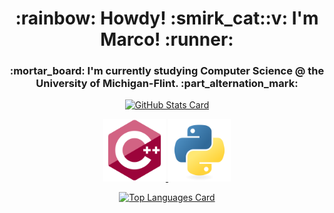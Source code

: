 <h1 align='center'>
  :rainbow: Howdy! :smirk_cat::v: I'm Marco! :runner:
</h1>

<h3 align='center'>
  :mortar_board: I'm currently studying Computer Science @ the University of Michigan-Flint. :part_alternation_mark:
</h3>

<p align='center'>
  <a href='https://github.com/anuraghazra/github-readme-stats'>
    <img src='https://github-readme-stats.vercel.app/api?username=marco-colonna&hide=stars,prs,issues,contribs&show_icons=true&count_private=true&theme=react' alt='GitHub Stats Card'>
  </a>
</p>

<p align='center'>
  <a href='https://github.com/devicons/devicon'>
    <img width='100' height='auto' src='https://github.com/devicons/devicon/blob/master/icons/cplusplus/cplusplus-original.svg' alt='C++ icon'>
    <img width='100' height='auto' src='https://github.com/devicons/devicon/blob/master/icons/python/python-original.svg' alt='Python icon'>
  </a>
</p>
  
<p align='center'>
  <a href='https://github.com/anuraghazra/github-readme-stats'>
    <img src='https://github-readme-stats.vercel.app/api/top-langs/?username=marco-colonna&theme=react' alt='Top Languages Card'>
  </a>
</p>

<!--
**marco-colonna/marco-colonna** is a ✨ _special_ ✨ repository because its `README.md` (this file) appears on your GitHub profile.

Here are some ideas to get you started:

- 🔭 I’m currently working on ...
- 🌱 I’m currently learning ...
- 👯 I’m looking to collaborate on ...
- 🤔 I’m looking for help with ...
- 💬 Ask me about ...
- 📫 How to reach me: ...
- 😄 Pronouns: ...
- ⚡ Fun fact: ...
-->
